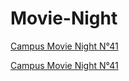 # Movie-Night

[Campus Movie Night N°41](20211028-Campus-Movie-Night-N43.md)

[Campus Movie Night N°41](20211014_Movie_Night.md)
